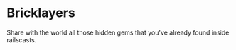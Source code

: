 # Bricklayers

Share with the world all those hidden gems that you've already found inside railscasts.

